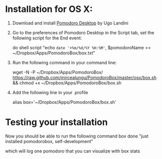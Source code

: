 # Installation for OS X:

1. Download and install [Pomodoro Desktop](http://mac.majorgeeks.com/files/details/pomodoro_desktop.html) by Ugo Landini
2. Go to the preferences of Pomodoro Desktop in the Script tab, set the following script for the End event:

    do shell script "echo  `date '+%m/%d/%Y %H:%M'`, $pomodoroName >> ~/Dropbox/Apps/PomodoroBox/box.txt" 

3. Run the following command in your command line:

    wget -N -P ~/Dropbox/Apps/PomodoroBox/ https://raw.github.com/mircealungu/PomodoroBox/master/osx/box.sh && chmod +x ~/Dropbox/Apps/PomodoroBox/box.sh

4. Add the following line in your .profile 

    alias box='~/Dropbox/Apps/PomodoroBox/box.sh'


# Testing your installation

Now you should be able to run the following command
    box done "just installed pomodorobox, self-development"
    
which will log one pomodoro that you can visualize with
    box stats

